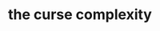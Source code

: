 ---
layout: post
title:  the curse complexity
date:   
description: >
  A blog about those comprehend a higher cognitive complexity produce a higher cognitive complexity.
tags: soft-skills awareness 
categories: azure-devops
---